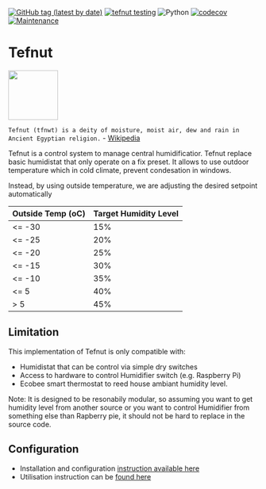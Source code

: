 [![GitHub tag (latest by date)](https://img.shields.io/github/v/tag/marcolivierarsenault/tefnut?label=latest%20version)](https://github.com/marcolivierarsenault/tefnut/tags) [![tefnut testing](https://github.com/marcolivierarsenault/tefnut/actions/workflows/python-app.yml/badge.svg?branch=main)](https://github.com/marcolivierarsenault/tefnut/actions/workflows/python-app.yml) ![Python](https://img.shields.io/badge/python-3.13-blue) [![codecov](https://codecov.io/gh/marcolivierarsenault/tefnut/branch/main/graph/badge.svg?token=WCYXQXQVO3)](https://codecov.io/gh/marcolivierarsenault/tefnut) [![Maintenance](https://img.shields.io/badge/Maintained%3F-yes-green.svg)](https://github.com/marcolivierarsenault/tefnut/graphs/commit-activity)

# Tefnut

<img src='https://upload.wikimedia.org/wikipedia/commons/thumb/e/e1/Shu_with_feather.svg/640px-Shu_with_feather.svg.png' width='100'>

`Tefnut (tfnwt) is a deity of moisture, moist air, dew and rain in Ancient Egyptian religion.` - [Wikipedia](https://en.wikipedia.org/wiki/Tefnut)

Tefnut is a control system to manage central humidificatior. Tefnut replace basic humidistat that only operate on a fix preset. It allows to use outdoor temperature which in cold climate, prevent condesation in windows.

Instead, by using outside temperature, we are adjusting the desired setpoint automatically

| Outside Temp (oC) | Target Humidity Level |
| ----------------- | --------------------- |
| <= -30            | 15%                   |
| <= -25            | 20%                   |
| <= -20            | 25%                   |
| <= -15            | 30%                   |
| <= -10            | 35%                   |
| <= 5              | 40%                   |
| > 5               | 45%                   |

## Limitation

This implementation of Tefnut is only compatible with:

- Humidistat that can be control via simple dry switches
- Access to hardware to control Humidifier switch (e.g. Raspberry Pi)
- Ecobee smart thermostat to reed house ambiant humidity level.

Note: It is designed to be resonabily modular, so assuming you want to get humidity level from another source or you want to control Humidifier from something else than Rapberry pie, it should not be hard to replace in the source code.

## Configuration

- Installation and configuration [instruction available here](https://github.com/marcolivierarsenault/tefnut/wiki/Installation)
- Utilisation instruction can be [found here](https://github.com/marcolivierarsenault/tefnut/wiki/Usage)

